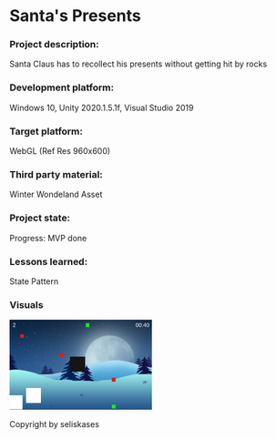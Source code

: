 # Santa's Presents

### Project description: 
Santa Claus has to recollect his presents without getting hit by rocks

### Development platform: 
Windows 10, Unity 2020.1.5.1f, Visual Studio 2019

### Target platform: 
WebGL (Ref Res 960x600)

### Third party material: 
Winter Wondeland Asset

### Project state: 
Progress: MVP done

### Lessons learned:
State Pattern

### Visuals
<div>
<img src="./Screenshots/Screenshot_01.PNG" width="250">
</div>

Copyright by seliskases
